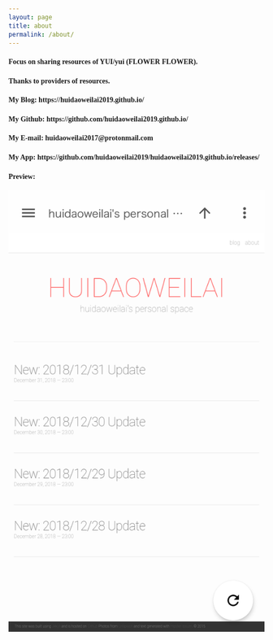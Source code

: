 ```yaml
---
layout: page
title: about
permalink: /about/
---
```


<h4 id="focus-on-sharing-resources-of-yuiyui-flower-flower"><font face="Microsoft YaHei UI">Focus on sharing resources of YUI/yui (FLOWER FLOWER).</font></h4>

<ul></ul>

<h4 id="thanks-to-providers-of-resource"><font face="Microsoft YaHei UI">Thanks to providers of resources.</font></h4>

<ul></ul>

<h4 id="my-blog-httpshuidaoweilai2019githubio"><font face="Microsoft YaHei UI">My Blog: https://huidaoweilai2019.github.io/</font></h4>

<ul></ul>

<h4 id="my-github-httpsgithubcomhuidaoweilai2019githubio"><font face="Microsoft YaHei UI">My Github: https://github.com/huidaoweilai2019.github.io/</font></h4>

<ul></ul>

<h4 id="my-e-mail-huidaoweilai2017protonmailcom"><font face="Microsoft YaHei UI">My E-mail: huidaoweilai2017@protonmail.com</font></h4>

<ul></ul>

<h4 id="my-app-httpsgithubcomhuidaoweilai2019huidaoweilai2019githubioreleases"><font face="Microsoft YaHei UI">My App: https://github.com/huidaoweilai2019/huidaoweilai2019.github.io/releases/</font></h4>

<ul></ul>

<h4 id="preview-"><font face="Microsoft YaHei UI">Preview: </font></h4>

<ul></ul>

<p><img src="/IMG_20190101_190524.png" alt="Branching" /></p>
